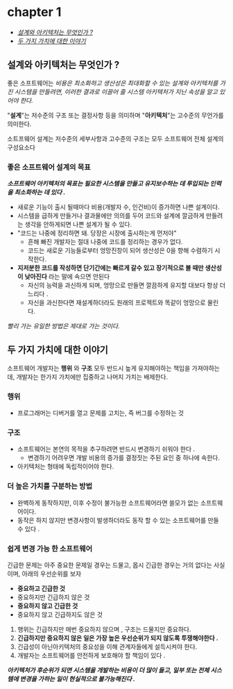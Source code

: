 
# chapter 1

- [_설계와 아키텍처는 무엇인가 ?_](##설계와-아키텍처는-무엇인가-?)
- [_두 가지 가치에 대한 이야기_](##두-가지-가치에-대한-이야기)




## 설계와 아키텍처는 무엇인가 ?

좋은 소프트웨어는 _비용은 최소화하고 생산성은 최대화할 수 있는 설계와 아키텍처를 가진 시스템을 만들려면, 이러한 결과로 이끌어 줄 시스템 아키텍처가 지닌 속성을 알고 있어야 한다._

"**설계**"는 저수준의 구조 또는 결정사항 등을 의미하며 "**아키텍처**"는 고수준의 무언가를 의미한다. 

소트프웨어 설계는 저수준의 세부사항과 고수준의 구조는 모두 소프트웨어 전체 설계의 구성요소다 

### 좋은 소프트웨어 설계의 목표 
_**소프트웨어 아키텍처의 목표는 필요한 시스템을 만들고 유지보수하는 데 투입되는 인력을 최소화하는 데 있다 .**_
- 새로운 기능이 출시 될때마다 비용(개발자 수, 인건비)이 증가하면 나쁜 설계이다. 
- 시스템을 급하게 만들거나 결과물에만 의의를 두어 코드와 설계에 깔금하게 만들려는 생각을 안하게되면 나쁜 설계가 될 수 있다.
- "코드는 나중에 정리하면 돼. 당장은 시장에 출시하는게 먼저야"
  - 흔해 빠진 개발자는 절대 나중에 코드를 정리하는 경우가 없다. 
  - 코드는 새로운 기능들로부터 엉망진창이 되어 생산성은 0을 향해 수렴하기 시작한다.
- **지저분한 코드를 작성하면 단기간에는 빠르게 갈수 있고 장기적으로 볼 때만 생산성이 낮아진다** 라는 말에 속으면 안된다
  - 자신의 능력을 과신하게 되며, 엉망으로 만들면 깔끔하게 유지할 대보다 항상 더 느리다 .
  - 자신을 과신한다면 재설계하더라도 원래의 프로젝트와 똑같이 엉망으로 물린다.

_빨리 가는 유일한 방법은 제대로 가는 것이다._

## 두 가지 가치에 대한 이야기

소프트웨어 개발자는 **행위** 와 **구조** 모두 반드시 높게 유지해야하는 책임을 가져야하는데, 개발자는 한가지 가치에만 집중하고 나머지 가치는 배제한다. 


### 행위 
- 프로그래머는 디버거를 열고 문제를 고치는, 즉 버그를 수정하는 것

### 구조 
- 소프트웨어는 본연의 목적을 추구하려면 반드시 변경하기 쉬워야 한다 .
  - 변경하기 어려우면 개발 비용의 증가를 결정짓는 주된 요인 중 하나에 속한다. 
- 아키텍처는 형태에 독립적이어야 한다.

### 더 높은 가치를 구분하는 방법 
- 완벽하게 동작하지만, 이후 수정이 불가능한 소프트웨어라면 쓸모가 없는 소프트웨어이다.
- 동작은 하지 않지만 변경사항이 발생하더라도 동작 할 수 있는 소프트웨어를 만들 수 있다 .

### 쉽게 변경 가능 한 소프트웨어 
긴급한 문제는 아주 중요한 문제일 경우는 드물고, 몹시 긴급한 경우는 거의 없다는 사실이며, 아래의 우선순위를 보자 

- **중요하고 긴급한 것** 
- 중요하지만 긴급하지 않은 것 
- **중요하지 않고 긴급한 것**
- 중요하지 않고 긴급하지도 않은 것 


1. 행위는 긴급하지만 매번 중요하지 않으며 , 구조는 드물지만 중요하다. 
2. **긴급하지만 중요하지 않은 일은 가장 높은 우선순위가 되지 않도록 투쟁해야한다 .**
3. 긴급성이 아닌아키텍처의 중요성을 이해 관계자들에게 설득시켜야 한다.
4. 개발자는 소프트웨어를 안전하게 보호해야 할 책임이 있다 .



[//]: # ()
[//]: # (1. 소프트웨어의 첫 번째 가치인 행위는 긴급하지만 매번 높은 중요도를 가지는 것은 아니다.)

[//]: # (2. 소프트웨어의 두 번째 가치인 아키텍처는 중요하지만 즉각적인 긴급성을 필요로 하는 경우는 절대 없다 .)

_**아키텍처가 후순위가 되면 시스템을 개발하는 비용이 더 많이 들고, 일부 또는 전체 시스템에 변경을 가하는 일이 현실적으로 불가능해진다 .**_ 
